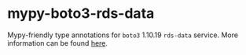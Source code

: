 # mypy-boto3-rds-data

Mypy-friendly type annotations for `boto3` 1.10.19 `rds-data` service.
More information can be found [here](https://github.com/vemel/mypy_boto3).